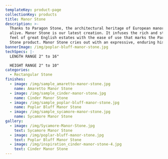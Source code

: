 ```yaml
---
templateKey: product-page
collectionKey: products
title: Manor Stone
description: >-
  Thanks to Paragon Stone, the architectural heritage of European manors is well
  alive. Manor Stone is our latest creation. It infuses the rich and stately
  feel of great English estates with the ease of use that marks the Paragon
  Stone product. Manor Stone cries out with an expressive, enduring history.
bannerImage: /img/poplar-bluff-manor-stone.jpg
techSpecs: |-
  LENGTH RANGE 2" to 16"

  HEIGHT RANGE 2" to 10"
categories:
  - Rectangular Stone
finishes:
  - image: /img/sample_amaretto-manor-stone.jpg
    name: Amaretto Manor Stone
  - image: /img/sample_cinder-manor-stone.jpg
    name: Cinder Manor Stone
  - image: /img/sample_poplar-bluff-manor-stone.jpg
    name: Poplar Bluff Manor Stone
  - image: /img/sample_sycamore-manor-stone.jpg
    name: Sycamore Manor Stone
gallery:
  - image: /img/Sycamore-Manor-Stone.jpg
    text: Sycamore Manor Stone
  - image: /img/poplar-bluff-manor-stone.jpg
    text: Poplar Bluff Manor Stone
  - image: /img/inspiration_cinder-manor-stone-4.jpg
    text: Cinder Manor Stone
---
```


